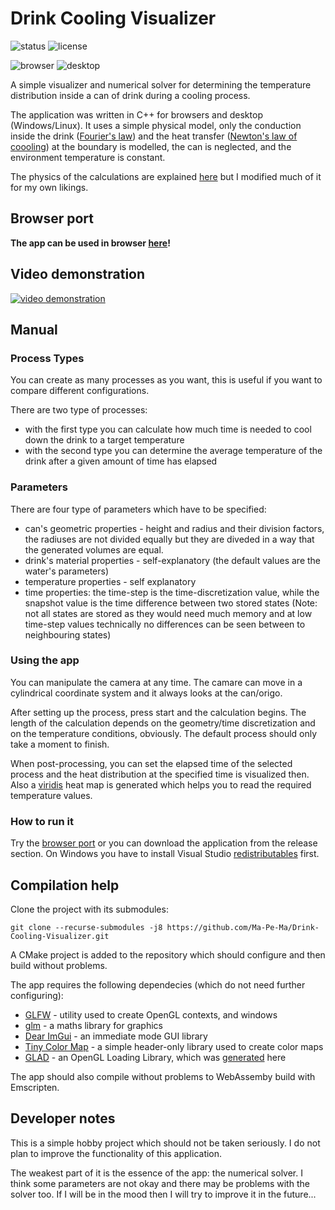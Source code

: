# Drink Cooling Visualizer

![status](https://badgen.net/badge/status/finished/green) ![license](https://badgen.net/github/license/Ma-Pe-Ma/Drink-Cooling-Visualizer)

![browser](https://badgen.net/badge/browser/working/green) ![desktop](https://badgen.net/badge/desktop/working/green) 

A simple visualizer and numerical solver for determining the temperature distribution inside a can of drink during a cooling process.

The application was written in C++ for browsers and desktop (Windows/Linux). It uses a simple physical model, only the conduction inside the drink ([Fourier's law](https://en.wikipedia.org/wiki/Thermal_conduction#Fourier's_law)) and the heat transfer ([Newton's law of coooling](https://en.wikipedia.org/wiki/Newton%27s_law_of_cooling)) at the boundary is modelled, the can is neglected, and the environment temperature is constant.

The physics of the calculations are explained [here](https://studylib.net/doc/11409665/project-no.-2.-cooling-of-beer-1-introduction-may-8--2003) but I modified much of it for my own likings.

## Browser port

**The app can be used in browser [here](https://mapema.hu/en/hobby/drink-cooling-visualizer/application/)!**

## Video demonstration

[![video demonstration](https://img.youtube.com/vi/BLWBwTyDCcw/0.jpg)](https://www.youtube.com/watch?v=BLWBwTyDCcw)

## Manual

### Process Types

You can create as many processes as you want, this is useful if you want to compare different configurations.

There are two type of processes: 
- with the first type you can calculate how much time is needed to cool down the drink to a target temperature
- with the second type you can determine the average temperature of the drink after a given amount of time has elapsed

### Parameters

There are four type of parameters which have to be specified:
* can's geometric properties - height and radius and their division factors,  the radiuses are not divided equally but they are diveded in a way that the generated volumes are equal.
* drink's material properties - self-explanatory (the default values are the water's parameters)
* temperature properties - self explanatory
* time properties: the time-step is the time-discretization value, while the snapshot value is the time difference between two stored states (Note: not all states are stored as they would need much memory and at low time-step values technically no differences can be seen between to neighbouring states)

### Using the app 

You can manipulate the camera at any time. The camare can move in a cylindrical coordinate system and it always looks at the can/origo.

After setting up the process, press start and the calculation begins. The length of the calculation depends on the geometry/time discretization and on the temperature conditions, obviously. The default process should only take a moment to finish.

When post-processing, you can set the elapsed time of the selected process and the heat distribution at the specified time is visualized then. Also a [viridis](https://cran.r-project.org/web/packages/viridis/vignettes/intro-to-viridis.html) heat map is generated which helps you to read the required temperature values.

### How to run it

Try the [browser port](#browser-port) or you can download the application from the release section. On Windows you have to install Visual Studio [redistributables](https://aka.ms/vs/16/release/vc_redist.x64.exe) first.

## Compilation help

Clone the project with its submodules:

	git clone --recurse-submodules -j8 https://github.com/Ma-Pe-Ma/Drink-Cooling-Visualizer.git

A CMake project is added to the repository which should configure and then build without problems.

The app requires the following dependecies (which do not need further configuring):
* [GLFW](https://www.glfw.org/) - utility used to create OpenGL contexts, and windows
* [glm](https://github.com/g-truc/glm) - a maths library for graphics
* [Dear ImGui](https://github.com/ocornut/imgui) - an immediate mode GUI library
* [Tiny Color Map](https://github.com/yuki-koyama/tinycolormap) - a simple header-only library used to create color maps 
* [GLAD](https://glad.dav1d.de/) - an OpenGL Loading Library, which was [generated](https://glad.dav1d.de/) here

The app should also compile without problems to WebAssemby build with Emscripten.

## Developer notes
This is a simple hobby project which should not be taken seriously. I do not plan to improve the functionality of this application.

The weakest part of it is the essence of the app: the numerical solver. I think some parameters are not okay and there may be problems with the solver too. If I will be in the mood then I will try to improve it in the future...